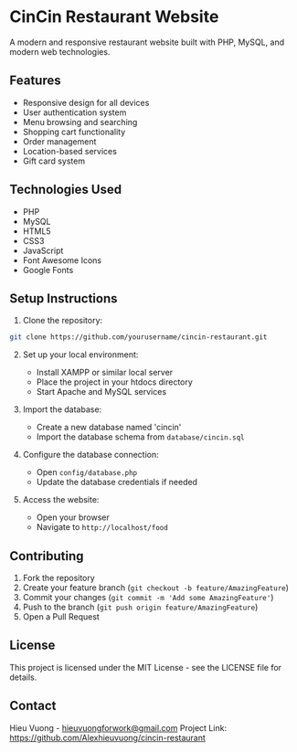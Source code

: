 # CinCin Restaurant Website

A modern and responsive restaurant website built with PHP, MySQL, and modern web technologies.

## Features

- Responsive design for all devices
- User authentication system
- Menu browsing and searching
- Shopping cart functionality
- Order management
- Location-based services
- Gift card system

## Technologies Used

- PHP
- MySQL
- HTML5
- CSS3
- JavaScript
- Font Awesome Icons
- Google Fonts

## Setup Instructions

1. Clone the repository:
```bash
git clone https://github.com/yourusername/cincin-restaurant.git
```

2. Set up your local environment:
   - Install XAMPP or similar local server
   - Place the project in your htdocs directory
   - Start Apache and MySQL services

3. Import the database:
   - Create a new database named 'cincin'
   - Import the database schema from `database/cincin.sql`

4. Configure the database connection:
   - Open `config/database.php`
   - Update the database credentials if needed

5. Access the website:
   - Open your browser
   - Navigate to `http://localhost/food`

## Contributing

1. Fork the repository
2. Create your feature branch (`git checkout -b feature/AmazingFeature`)
3. Commit your changes (`git commit -m 'Add some AmazingFeature'`)
4. Push to the branch (`git push origin feature/AmazingFeature`)
5. Open a Pull Request

## License

This project is licensed under the MIT License - see the LICENSE file for details.

## Contact

Hieu Vuong - hieuvuongforwork@gmail.com
Project Link: https://github.com/Alexhieuvuong/cincin-restaurant 
